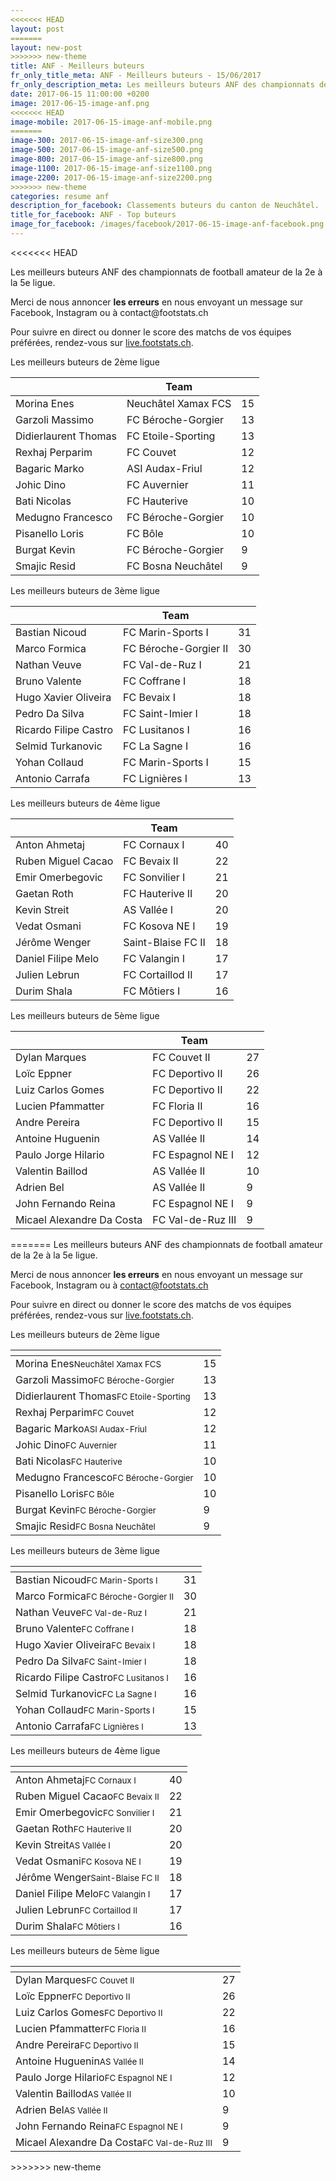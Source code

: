 ```yaml
---
<<<<<<< HEAD
layout: post
=======
layout: new-post
>>>>>>> new-theme
title: ANF - Meilleurs buteurs
fr_only_title_meta: ANF - Meilleurs buteurs - 15/06/2017
fr_only_description_meta: Les meilleurs buteurs ANF des championnats de football amateur de la 2e à la 5e ligue - 15/06/2017
date: 2017-06-15 11:00:00 +0200
image: 2017-06-15-image-anf.png
<<<<<<< HEAD
image-mobile: 2017-06-15-image-anf-mobile.png
=======
image-300: 2017-06-15-image-anf-size300.png
image-500: 2017-06-15-image-anf-size500.png
image-800: 2017-06-15-image-anf-size800.png
image-1100: 2017-06-15-image-anf-size1100.png
image-2200: 2017-06-15-image-anf-size2200.png
>>>>>>> new-theme
categories: resume anf
description_for_facebook: Classements buteurs du canton de Neuchâtel.
title_for_facebook: ANF - Top buteurs
image_for_facebook: /images/facebook/2017-06-15-image-anf-facebook.png
---
```

<<<<<<< HEAD
<p>Les meilleurs buteurs ANF des championnats de football amateur de la 2e à la 5e ligue.</p>
<p>Merci de nous annoncer <b>les erreurs</b> en nous envoyant un message sur Facebook, Instagram ou à contact@footstats.ch</p>
<p>Pour suivre en direct ou donner le score des matchs de vos équipes préférées, rendez-vous sur <a href='http://live.footstats.ch'>live.footstats.ch</a>.</p>

<p>Les meilleurs buteurs de 2ème ligue</p><table class="table"><thead><tr><th><i class="fa fa-male"></i></th><th>Team</th><th><i class="fa fa-futbol-o"></i></th></tr></thead><tbody><tr><td>Morina Enes</td><td>Neuchâtel Xamax FCS</td><td>15</td></tr><tr><td>Garzoli Massimo</td><td>FC Béroche-Gorgier</td><td>13</td></tr><tr><td>Didierlaurent Thomas</td><td>FC Etoile-Sporting</td><td>13</td></tr><tr><td>Rexhaj Perparim</td><td>FC Couvet</td><td>12</td></tr><tr><td>Bagaric Marko</td><td>ASI Audax-Friul</td><td>12</td></tr><tr><td>Johic Dino</td><td>FC Auvernier</td><td>11</td></tr><tr><td>Bati Nicolas</td><td>FC Hauterive</td><td>10</td></tr><tr><td>Medugno Francesco</td><td>FC Béroche-Gorgier</td><td>10</td></tr><tr><td>Pisanello Loris</td><td>FC Bôle</td><td>10</td></tr><tr><td>Burgat Kevin</td><td>FC Béroche-Gorgier</td><td>9</td></tr><tr><td>Smajic Resid</td><td>FC Bosna Neuchâtel</td><td>9</td></tr></tbody></table><p>Les meilleurs buteurs de 3ème ligue</p><table class="table"><thead><tr><th><i class="fa fa-male"></i></th><th>Team</th><th><i class="fa fa-futbol-o"></i></th></tr></thead><tbody><tr><td>Bastian Nicoud</td><td>FC Marin-Sports I</td><td>31</td></tr><tr><td>Marco Formica</td><td>FC Béroche-Gorgier II</td><td>30</td></tr><tr><td>Nathan Veuve</td><td>FC Val-de-Ruz I</td><td>21</td></tr><tr><td>Bruno Valente</td><td>FC Coffrane I</td><td>18</td></tr><tr><td>Hugo Xavier Oliveira</td><td>FC Bevaix I</td><td>18</td></tr><tr><td>Pedro Da Silva</td><td>FC Saint-Imier I</td><td>18</td></tr><tr><td>Ricardo Filipe Castro</td><td>FC Lusitanos I</td><td>16</td></tr><tr><td>Selmid Turkanovic</td><td>FC La Sagne I</td><td>16</td></tr><tr><td>Yohan Collaud</td><td>FC Marin-Sports I</td><td>15</td></tr><tr><td>Antonio Carrafa</td><td>FC Lignières I</td><td>13</td></tr></tbody></table><p>Les meilleurs buteurs de 4ème ligue</p><table class="table"><thead><tr><th><i class="fa fa-male"></i></th><th>Team</th><th><i class="fa fa-futbol-o"></i></th></tr></thead><tbody><tr><td>Anton Ahmetaj</td><td>FC Cornaux I</td><td>40</td></tr><tr><td>Ruben Miguel Cacao</td><td>FC Bevaix II</td><td>22</td></tr><tr><td>Emir Omerbegovic</td><td>FC Sonvilier I</td><td>21</td></tr><tr><td>Gaetan Roth</td><td>FC Hauterive II</td><td>20</td></tr><tr><td>Kevin Streit</td><td>AS Vallée I</td><td>20</td></tr><tr><td>Vedat Osmani</td><td>FC Kosova NE I</td><td>19</td></tr><tr><td>Jérôme Wenger</td><td>Saint-Blaise FC II</td><td>18</td></tr><tr><td>Daniel Filipe Melo</td><td>FC Valangin I</td><td>17</td></tr><tr><td>Julien Lebrun</td><td>FC Cortaillod II</td><td>17</td></tr><tr><td>Durim Shala</td><td>FC Môtiers I</td><td>16</td></tr></tbody></table><p>Les meilleurs buteurs de 5ème ligue</p><table class="table"><thead><tr><th><i class="fa fa-male"></i></th><th>Team</th><th><i class="fa fa-futbol-o"></i></th></tr></thead><tbody><tr><td>Dylan Marques</td><td>FC Couvet II</td><td>27</td></tr><tr><td>Loïc Eppner</td><td>FC Deportivo II</td><td>26</td></tr><tr><td>Luiz Carlos Gomes</td><td>FC Deportivo II</td><td>22</td></tr><tr><td>Lucien Pfammatter</td><td>FC Floria II</td><td>16</td></tr><tr><td>Andre Pereira</td><td>FC Deportivo II</td><td>15</td></tr><tr><td>Antoine Huguenin</td><td>AS Vallée II</td><td>14</td></tr><tr><td>Paulo Jorge Hilario</td><td>FC Espagnol NE I</td><td>12</td></tr><tr><td>Valentin Baillod</td><td>AS Vallée II</td><td>10</td></tr><tr><td>Adrien Bel</td><td>AS Vallée II</td><td>9</td></tr><tr><td>John Fernando Reina</td><td>FC Espagnol NE I</td><td>9</td></tr><tr><td>Micael Alexandre Da Costa</td><td>FC Val-de-Ruz III</td><td>9</td></tr></tbody></table>
=======
Les meilleurs buteurs ANF des championnats de football amateur de la 2e à la 5e ligue.

Merci de nous annoncer <b>les erreurs</b> en nous envoyant un message sur Facebook, Instagram ou à contact@footstats.ch

Pour suivre en direct ou donner le score des matchs de vos équipes préférées, rendez-vous sur <a href='http://live.footstats.ch'>live.footstats.ch</a>.

Les meilleurs buteurs de 2ème ligue

<table class="table"><thead><tr><th><i class="fa fa-male"></i></th><th><i class="fa fa-futbol-o"></i></th></tr></thead><tbody><tr><td>Morina Enes<span class='d-block team-name'><small>Neuchâtel Xamax FCS</small></span></td><td>15</td></tr><tr><td>Garzoli Massimo<span class='d-block team-name'><small>FC Béroche-Gorgier</small></span></td><td>13</td></tr><tr><td>Didierlaurent Thomas<span class='d-block team-name'><small>FC Etoile-Sporting</small></span></td><td>13</td></tr><tr><td>Rexhaj Perparim<span class='d-block team-name'><small>FC Couvet</small></span></td><td>12</td></tr><tr><td>Bagaric Marko<span class='d-block team-name'><small>ASI Audax-Friul</small></span></td><td>12</td></tr><tr><td>Johic Dino<span class='d-block team-name'><small>FC Auvernier</small></span></td><td>11</td></tr><tr><td>Bati Nicolas<span class='d-block team-name'><small>FC Hauterive</small></span></td><td>10</td></tr><tr><td>Medugno Francesco<span class='d-block team-name'><small>FC Béroche-Gorgier</small></span></td><td>10</td></tr><tr><td>Pisanello Loris<span class='d-block team-name'><small>FC Bôle</small></span></td><td>10</td></tr><tr><td>Burgat Kevin<span class='d-block team-name'><small>FC Béroche-Gorgier</small></span></td><td>9</td></tr><tr><td>Smajic Resid<span class='d-block team-name'><small>FC Bosna Neuchâtel</small></span></td><td>9</td></tr></tbody></table>Les meilleurs buteurs de 3ème ligue

<table class="table"><thead><tr><th><i class="fa fa-male"></i></th><th><i class="fa fa-futbol-o"></i></th></tr></thead><tbody><tr><td>Bastian Nicoud<span class='d-block team-name'><small>FC Marin-Sports I</small></span></td><td>31</td></tr><tr><td>Marco Formica<span class='d-block team-name'><small>FC Béroche-Gorgier II</small></span></td><td>30</td></tr><tr><td>Nathan Veuve<span class='d-block team-name'><small>FC Val-de-Ruz I</small></span></td><td>21</td></tr><tr><td>Bruno Valente<span class='d-block team-name'><small>FC Coffrane I</small></span></td><td>18</td></tr><tr><td>Hugo Xavier Oliveira<span class='d-block team-name'><small>FC Bevaix I</small></span></td><td>18</td></tr><tr><td>Pedro Da Silva<span class='d-block team-name'><small>FC Saint-Imier I</small></span></td><td>18</td></tr><tr><td>Ricardo Filipe Castro<span class='d-block team-name'><small>FC Lusitanos I</small></span></td><td>16</td></tr><tr><td>Selmid Turkanovic<span class='d-block team-name'><small>FC La Sagne I</small></span></td><td>16</td></tr><tr><td>Yohan Collaud<span class='d-block team-name'><small>FC Marin-Sports I</small></span></td><td>15</td></tr><tr><td>Antonio Carrafa<span class='d-block team-name'><small>FC Lignières I</small></span></td><td>13</td></tr></tbody></table>Les meilleurs buteurs de 4ème ligue

<table class="table"><thead><tr><th><i class="fa fa-male"></i></th><th><i class="fa fa-futbol-o"></i></th></tr></thead><tbody><tr><td>Anton Ahmetaj<span class='d-block team-name'><small>FC Cornaux I</small></span></td><td>40</td></tr><tr><td>Ruben Miguel Cacao<span class='d-block team-name'><small>FC Bevaix II</small></span></td><td>22</td></tr><tr><td>Emir Omerbegovic<span class='d-block team-name'><small>FC Sonvilier I</small></span></td><td>21</td></tr><tr><td>Gaetan Roth<span class='d-block team-name'><small>FC Hauterive II</small></span></td><td>20</td></tr><tr><td>Kevin Streit<span class='d-block team-name'><small>AS Vallée I</small></span></td><td>20</td></tr><tr><td>Vedat Osmani<span class='d-block team-name'><small>FC Kosova NE I</small></span></td><td>19</td></tr><tr><td>Jérôme Wenger<span class='d-block team-name'><small>Saint-Blaise FC II</small></span></td><td>18</td></tr><tr><td>Daniel Filipe Melo<span class='d-block team-name'><small>FC Valangin I</small></span></td><td>17</td></tr><tr><td>Julien Lebrun<span class='d-block team-name'><small>FC Cortaillod II</small></span></td><td>17</td></tr><tr><td>Durim Shala<span class='d-block team-name'><small>FC Môtiers I</small></span></td><td>16</td></tr></tbody></table>Les meilleurs buteurs de 5ème ligue

<table class="table"><thead><tr><th><i class="fa fa-male"></i></th><th><i class="fa fa-futbol-o"></i></th></tr></thead><tbody><tr><td>Dylan Marques<span class='d-block team-name'><small>FC Couvet II</small></span></td><td>27</td></tr><tr><td>Loïc Eppner<span class='d-block team-name'><small>FC Deportivo II</small></span></td><td>26</td></tr><tr><td>Luiz Carlos Gomes<span class='d-block team-name'><small>FC Deportivo II</small></span></td><td>22</td></tr><tr><td>Lucien Pfammatter<span class='d-block team-name'><small>FC Floria II</small></span></td><td>16</td></tr><tr><td>Andre Pereira<span class='d-block team-name'><small>FC Deportivo II</small></span></td><td>15</td></tr><tr><td>Antoine Huguenin<span class='d-block team-name'><small>AS Vallée II</small></span></td><td>14</td></tr><tr><td>Paulo Jorge Hilario<span class='d-block team-name'><small>FC Espagnol NE I</small></span></td><td>12</td></tr><tr><td>Valentin Baillod<span class='d-block team-name'><small>AS Vallée II</small></span></td><td>10</td></tr><tr><td>Adrien Bel<span class='d-block team-name'><small>AS Vallée II</small></span></td><td>9</td></tr><tr><td>John Fernando Reina<span class='d-block team-name'><small>FC Espagnol NE I</small></span></td><td>9</td></tr><tr><td>Micael Alexandre Da Costa<span class='d-block team-name'><small>FC Val-de-Ruz III</small></span></td><td>9</td></tr></tbody></table>
>>>>>>> new-theme
